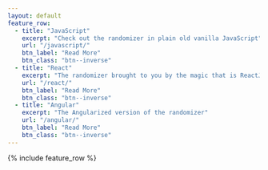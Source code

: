 ```yaml
---
layout: default
feature_row:
  - title: "JavaScript"
    excerpt: "Check out the randomizer in plain old vanilla JavaScript"
    url: "/javascript/"
    btn_label: "Read More"
    btn_class: "btn--inverse"
  - title: "React"
    excerpt: "The randomizer brought to you by the magic that is ReactJS"
    url: "/react/"
    btn_label: "Read More"
    btn_class: "btn--inverse"
  - title: "Angular"
    excerpt: "The Angularized version of the randomizer"
    url: "/angular/"
    btn_label: "Read More"
    btn_class: "btn--inverse"
---
```


{% include feature_row %}